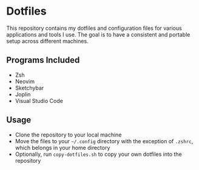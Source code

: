 # Dotfiles
This repository contains my dotfiles and configuration files for various applications and tools I use. The goal is to have a consistent and portable setup across different machines.
## Programs Included
- Zsh
- Neovim
- Sketchybar
- Joplin
- Visual Studio Code

## Usage
- Clone the repository to your local machine
- Move the files to your `~/.config` directory with the exception of `.zshrc`, which belongs in your home directory
- Optionally, run `copy-dotfiles.sh` to copy your own dotfiles into the repository
